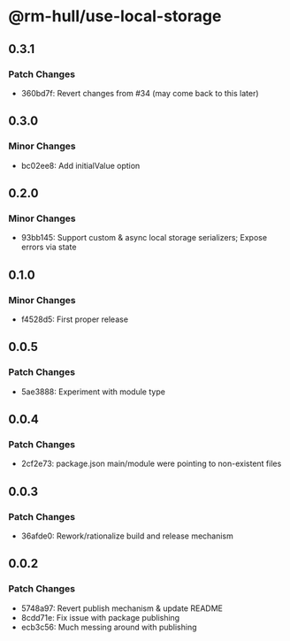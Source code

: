 # @rm-hull/use-local-storage

## 0.3.1

### Patch Changes

- 360bd7f: Revert changes from #34 (may come back to this later)

## 0.3.0

### Minor Changes

- bc02ee8: Add initialValue option

## 0.2.0

### Minor Changes

- 93bb145: Support custom & async local storage serializers; Expose errors via state

## 0.1.0

### Minor Changes

- f4528d5: First proper release

## 0.0.5

### Patch Changes

- 5ae3888: Experiment with module type

## 0.0.4

### Patch Changes

- 2cf2e73: package.json main/module were pointing to non-existent files

## 0.0.3

### Patch Changes

- 36afde0: Rework/rationalize build and release mechanism

## 0.0.2

### Patch Changes

- 5748a97: Revert publish mechanism & update README
- 8cdd71e: Fix issue with package publishing
- ecb3c56: Much messing around with publishing
